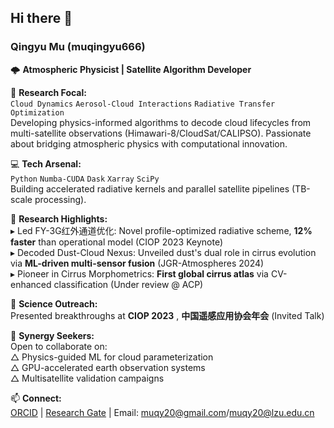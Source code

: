 ## Hi there 👋  
### Qingyu Mu (muqingyu666)  
🌩️ **Atmospheric Physicist | Satellite Algorithm Developer**  

🔭 **Research Focal:**  
`Cloud Dynamics` `Aerosol-Cloud Interactions` `Radiative Transfer Optimization`  
Developing physics-informed algorithms to decode cloud lifecycles from multi-satellite observations (Himawari-8/CloudSat/CALIPSO). Passionate about bridging atmospheric physics with computational innovation.  

💻 **Tech Arsenal:**  
`Python` `Numba-CUDA` `Dask` `Xarray` `SciPy`  
Building accelerated radiative kernels and parallel satellite pipelines (TB-scale processing).  

🌟 **Research Highlights:**  
▸ Led FY-3G红外通道优化: Novel profile-optimized radiative scheme, **12% faster** than operational model (CIOP 2023 Keynote)  
▸ Decoded Dust-Cloud Nexus: Unveiled dust's dual role in cirrus evolution via **ML-driven multi-sensor fusion** (JGR-Atmospheres 2024)  
▸ Pioneer in Cirrus Morphometrics: **First global cirrus atlas** via CV-enhanced classification (Under review @ ACP)  

📢 **Science Outreach:**  
Presented breakthroughs at **CIOP 2023** , **中国遥感应用协会年会** (Invited Talk)

👥 **Synergy Seekers:**  
Open to collaborate on:  
△ Physics-guided ML for cloud parameterization  
△ GPU-accelerated earth observation systems  
△ Multisatellite validation campaigns  

📫 **Connect:**  
[ORCID](https://orcid.org/0009-0009-8904-060X) | [Research Gate](https://www.researchgate.net/profile/Qingyu-Mu?ev=hdr_xprf) | Email: muqy20@gmail.com/muqy20@lzu.edu.cn 
